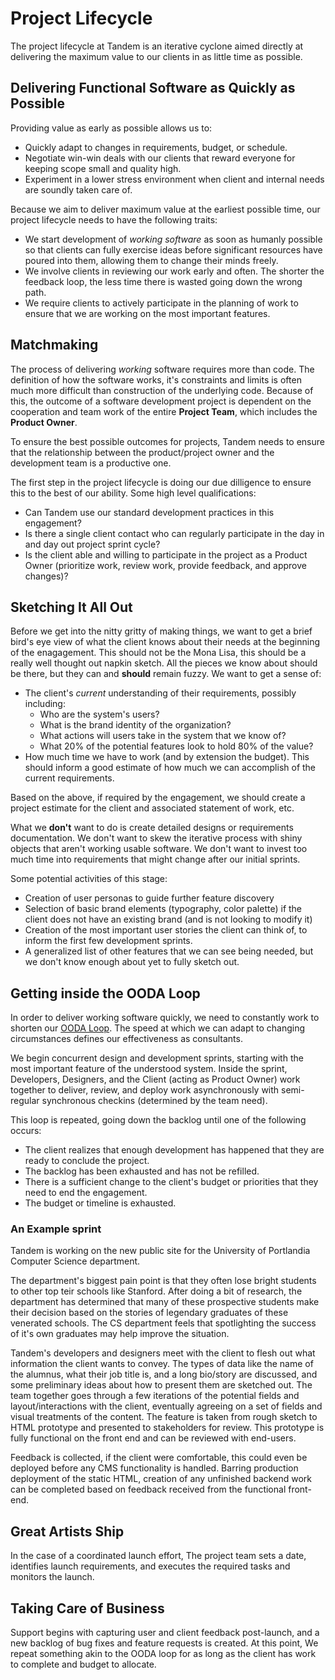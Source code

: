 # Project Lifecycle

The project lifecycle at Tandem is an iterative cyclone aimed directly at delivering the maximum value to our clients in as little time as possible.

## Delivering Functional Software as Quickly as Possible

Providing value as early as possible allows us to:

*   Quickly adapt to changes in requirements, budget, or schedule.
*   Negotiate win-win deals with our clients that reward everyone for keeping scope small and quality high.
*   Experiment in a lower stress environment when client and internal needs are soundly taken care of.

Because we aim to deliver maximum value at the earliest possible time, our project lifecycle needs to have the following traits:

*   We start development of *working software* as soon as humanly possible so that clients can fully exercise ideas before significant resources have poured into them, allowing them to change their minds freely.
*   We involve clients in reviewing our work early and often. The shorter the feedback loop, the less time there is wasted going down the wrong path.
*   We require clients to actively participate in the planning of work to ensure that we are working on the most important features.

## Matchmaking

The process of delivering *working* software requires more than code. The definition of how the software works, it's constraints and limits is often much more difficult than construction of the underlying code. Because of this, the outcome of a software development project is dependent on the cooperation and team work of the entire **Project Team**, which includes the **Product Owner**.

To ensure the best possible outcomes for projects, Tandem needs to ensure that the relationship between the product/project owner and the development team is a productive one.

The first step in the project lifecycle is doing our due dilligence to ensure this to the best of our ability. Some high level qualifications:

*   Can Tandem use our standard development practices in this engagement?
*   Is there a single client contact who can regularly participate in the day in and day out project sprint cycle?
*   Is the client able and willing to participate in the project as a Product Owner (prioritize work, review work, provide feedback, and approve changes)?

## Sketching It All Out

Before we get into the nitty gritty of making things, we want to get a brief bird's eye view of what the client knows about their needs at the beginning of the enagagement. This should not be the Mona Lisa, this should be a really well thought out napkin sketch. All the pieces we know about should be there, but they can and **should** remain fuzzy. We want to get a sense of:

*   The client's *current* understanding of their requirements, possibly including:
    -   Who are the system's users?
    -   What is the brand identity of the organization?
    -   What actions will users take in the system that we know of?
    -   What 20% of the potential features look to hold 80% of the value?
*   How much time we have to work (and by extension the budget). This should inform a good estimate of how much we can accomplish of the current requirements.

Based on the above, if required by the engagement, we should create a project estimate for the client and associated statement of work, etc.

What we **don't** want to do is create detailed designs or requirements documentation. We don't want to skew the iterative process with shiny objects that aren't working usable software. We don't want to invest too much time into requirements that might change after our initial sprints.

Some potential activities of this stage:

*   Creation of user personas to guide further feature discovery
*   Selection of basic brand elements (typography, color palette) if the client does not have an existing brand (and is not looking to modify it)
*   Creation of the most important user stories the client can think of, to inform the first few development sprints.
*   A generalized list of other features that we can see being needed, but we don't know enough about yet to fully sketch out.

## Getting inside the OODA Loop

In order to deliver working software quickly, we need to constantly work to shorten our [OODA Loop](https://en.wikipedia.org/wiki/OODA_loop). The speed at which we can adapt to changing circumstances defines our effectiveness as consultants.

We begin concurrent design and development sprints, starting with the most important feature of the understood system. Inside the sprint, Developers, Designers, and the Client (acting as Product Owner) work together to deliver, review, and deploy work asynchronously with semi-regular synchronous checkins (determined by the team need).

This loop is repeated, going down the backlog until one of the following occurs:

*   The client realizes that enough development has happened that they are ready to conclude the project.
*   The backlog has been exhausted and has not be refilled.
*   There is a sufficient change to the client's budget or priorities that they need to end the engagement.
*   The budget or timeline is exhausted.

### An Example sprint
Tandem is working on the new public site for the University of Portlandia Computer Science department.

The department's biggest pain point is that they often lose bright students to other top teir schools like Stanford. After doing a bit of research, the department has determined that many of these prospective students make their decision based on the stories of legendary graduates of these venerated schools. The CS department feels that spotlighting the success of it's own graduates may help improve the situation.

Tandem's developers and designers meet with the client to flesh out what information the client wants to convey. The types of data like the name of the alumnus, what their job title is, and a long bio/story are discussed, and some preliminary ideas about how to present them are sketched out. The team together goes through a few iterations of the potential fields and layout/interactions with the client, eventually agreeing on a set of fields and visual treatments of the content. The feature is taken from rough sketch to HTML prototype and presented to stakeholders for review. This prototype is fully functional on the front end and can be reviewed with end-users.

Feedback is collected, if the client were comfortable, this could even be deployed before any CMS functionality is handled. Barring production deployment of the static HTML, creation of any unfinished backend work can be completed based on feedback received from the functional front-end.



## Great Artists Ship

In the case of a coordinated launch effort, The project team sets a date, identifies launch requirements, and executes the required tasks and monitors the launch.

## Taking Care of Business

Support begins with capturing user and client feedback post-launch, and a new backlog of bug fixes and feature requests is created. At this point, We repeat something akin to the OODA loop for as long as the client has work to complete and budget to allocate.

